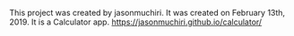 This project was created by jasonmuchiri.
It was created on February 13th, 2019.
It is a Calculator app.
https://jasonmuchiri.github.io/calculator/
